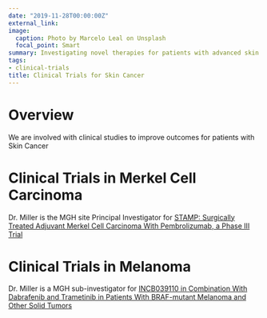 ```yaml
---
date: "2019-11-28T00:00:00Z"
external_link: 
image:
  caption: Photo by Marcelo Leal on Unsplash
  focal_point: Smart
summary: Investigating novel therapies for patients with advanced skin cancer
tags:
- clinical-trials
title: Clinical Trials for Skin Cancer
---
```


# Overview
We are involved with clinical studies to improve outcomes for patients with Skin Cancer

# Clinical Trials in Merkel Cell Carcinoma
Dr. Miller is the MGH site Principal Investigator for [STAMP: Surgically Treated Adjuvant Merkel Cell Carcinoma With Pembrolizumab, a Phase III Trial](https://clinicaltrials.gov/ct2/show/NCT03712605?term=pembrolizumab&cond=merkel+cell+carcinoma&draw=2&rank=5) 

# Clinical Trials in Melanoma
Dr. Miller is a MGH sub-investigator for [INCB039110 in Combination With Dabrafenib and Trametinib in Patients With BRAF-mutant Melanoma and Other Solid Tumors](https://clinicaltrials.gov/ct2/show/NCT03272464?term=flaherty&cond=melanoma&draw=2&rank=1)